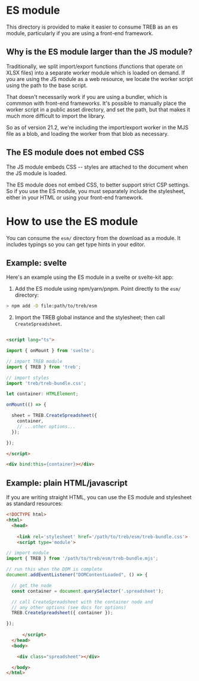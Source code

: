 
# ES module

This directory is provided to make it easier to consume TREB as an 
es module, particularly if you are using a front-end framework.


## Why is the ES module larger than the JS module?

Traditionally, we split import/export functions (functions that operate
on XLSX files) into a separate worker module which is loaded on demand.
If you are using the JS module as a web resource, we locate the worker 
script using the path to the base script.

That doesn't necessarily work if you are using a bundler, which
is commmon with front-end frameworks. It's possible to manually place the 
worker script in a public asset directory, and set the path, but that makes
it much more difficult to import the library.

So as of version 21.2, we're including the import/export worker in the 
MJS file as a blob, and loading the worker from that blob as necessary.


## The ES module does not embed CSS

The JS module embeds CSS -- styles are attached to the document when
the JS module is loaded. 

The ES module does not embed CSS, to better support strict CSP settings. So if you use the ES module, you must separately include the stylesheet, either in your HTML or using your front-end framework.


# How to use the ES module

You can consume the `esm/` directory from the download as a module. It 
includes typings so you can get type hints in your editor.


## Example: svelte

Here's an example using the ES module in a svelte or svelte-kit app:

1. Add the ES module using npm/yarn/pnpm. Point directly to the `esm/` directory:

```sh
> npm add -D file:path/to/treb/esm
```

2. Import the TREB global instance and the stylesheet; then call
   `CreateSpreadsheet`.

```html

<script lang="ts">

import { onMount } from 'svelte';

// import TREB module
import { TREB } from 'treb';

// import styles
import 'treb/treb-bundle.css';

let container: HTMLElement;

onMount(() => {

  sheet = TREB.CreateSpreadsheet({
    container,
    // ...other options...
  });

});

</script>

<div bind:this={container}></div>


```

## Example: plain HTML/javascript

If you are writing straight HTML, you can use the ES module and stylesheet as standard resources:

```html
<!DOCTYPE html>
<html>
  <head>
    
    <link rel='stylesheet' href='/path/to/treb/esm/treb-bundle.css'>
    <script type='module'>

// import module
import { TREB } from '/path/to/treb/esm/treb-bundle.mjs';

// run this when the DOM is complete
document.addEventListener("DOMContentLoaded", () => {

  // get the node
  const container = document.querySelector('.spreadsheet');

  // call CreateSpreadsheet with the container node and
  // any other options (see docs for options)
  TREB.CreateSpreadsheet({ container });

});
      
      </script>
  </head>
  <body>

    <div class="spreadsheet"></div>

  </body>
</html>
```




